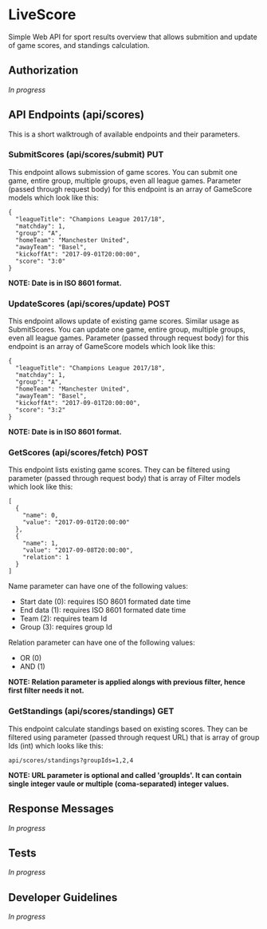# LiveScore
Simple Web API for sport results overview that allows submition and update of game scores, and standings calculation.

## Authorization
*In progress*

## API Endpoints (api/scores)
This is a short walktrough of available endpoints and their parameters.

### SubmitScores (api/scores/submit) PUT
This endpoint allows submission of game scores. You can submit one game, entire group, multiple groups, even all league games.
Parameter (passed through request body) for this endpoint is an array of GameScore models which look like this:
```
{
  "leagueTitle": "Champions League 2017/18",
  "matchday": 1,
  "group": "A",
  "homeTeam": "Manchester United",
  "awayTeam": "Basel",
  "kickoffAt": "2017-09-01T20:00:00",
  "score": "3:0"
}
```
**NOTE: Date is in ISO 8601 format.**

### UpdateScores (api/scores/update) POST
This endpoint allows update of existing game scores. Similar usage as SubmitScores. You can update one game, entire group, multiple groups, even all league games.
Parameter (passed through request body) for this endpoint is an array of GameScore models which look like this:
```
{
  "leagueTitle": "Champions League 2017/18",
  "matchday": 1,
  "group": "A",
  "homeTeam": "Manchester United",
  "awayTeam": "Basel",
  "kickoffAt": "2017-09-01T20:00:00",
  "score": "3:2"
}
```
**NOTE: Date is in ISO 8601 format.**

### GetScores (api/scores/fetch) POST
This endpoint lists existing game scores. They can be filtered using parameter (passed through request body) that is array of Filter models which look like this:
```
[
  {
    "name": 0,
    "value": "2017-09-01T20:00:00"
  },
  {
    "name": 1,
    "value": "2017-09-08T20:00:00",
    "relation": 1
  }
]
```
Name parameter can have one of the following values:
- Start date (0): requires ISO 8601 formated date time
- End data (1): requires ISO 8601 formated date time
- Team (2): requires team Id
- Group (3): requires group Id

Relation parameter can have one of the following values:
- OR (0)
- AND (1)

**NOTE: Relation parameter is applied alongs with previous filter, hence first filter needs it not.**

### GetStandings (api/scores/standings) GET
This endpoint calculate standings based on existing scores. They can be filtered using parameter (passed through request URL) that is array of group Ids (int) which looks like this:
```
api/scores/standings?groupIds=1,2,4
```

**NOTE: URL parameter is optional and called 'groupIds'. It can contain single integer vaule or multiple (coma-separated) integer values.**

## Response Messages
*In progress*

## Tests
*In progress*

## Developer Guidelines
*In progress*
